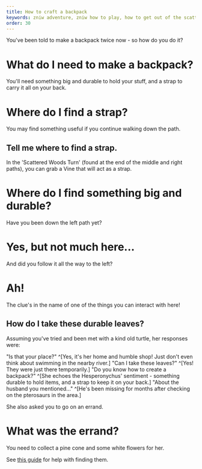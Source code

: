 ```yaml
---
title: How to craft a backpack
keywords: zniw adventure, zniw how to play, how to get out of the scattered woods, scattered woods zniw
order: 30
---
```


You've been told to make a backpack twice now - so how do you do it?

# What do I need to make a backpack?
You'll need something big and durable to hold your stuff, and a strap to carry it all on your back.

# Where do I find a strap?
You may find something useful if you continue walking down the path.

## Tell me where to find a strap.
In the 'Scattered Woods Turn' (found at the end of the middle and right paths), you can grab a Vine that will act as a strap.

# Where do I find something big and durable?
Have you been down the left path yet?

# Yes, but not much here...
And did you follow it all the way to the left?

# Ah!
The clue's in the name of one of the things you can interact with here!

## How do I take these durable leaves?
Assuming you've tried and been met with a kind old turtle, her responses were:

"Is that your place?" ^[Yes, it's her home and humble shop! Just don't even think about swimming in the nearby river.]
"Can I take these leaves?" ^[Yes! They were just there temporarily.]
"Do you know how to create a backpack?" ^[She echoes the Hesperonychus' sentiment - something durable to hold items, and a strap to keep it on your back.]
"About the husband you mentioned..." ^[He's been missing for months after checking on the pterosaurs in the area.]

She also asked you to go on an errand.

# What was the errand?
You need to collect a pine cone and some white flowers for her. 

See [this guide](errand.md) for help with finding them.
